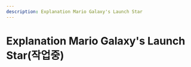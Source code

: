 ```yaml
---
description: Explanation Mario Galaxy's Launch Star
---
```


# Explanation Mario Galaxy's Launch Star\(작업중\)


